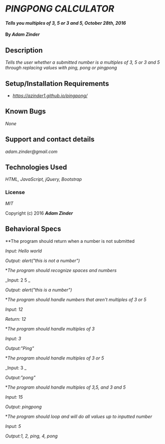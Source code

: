 # _PINGPONG CALCULATOR_

#### _Tells you multiples of 3, 5 or 3 and 5, October 28th, 2016_

#### By _**Adam Zinder**_

## Description

_Tells the user whether a submitted number is a multiples of 3, 5 or 3 and 5 through replacing values with ping, pong or pingpong_

## Setup/Installation Requirements

* _https://azinder1.github.io/pingpong/_

## Known Bugs

_None_

## Support and contact details

_adam.zinder@gmail.com_

## Technologies Used

_HTML, JavaScript, jQuery, Bootstrap_

### License

*MIT*

Copyright (c) 2016 **_Adam Zinder_**

## Behavioral Specs

**The program should return when a number is not submitted

  _Input: Hello world_

  _Output: alert("this is not a number")_

**The program should recognize spaces and numbers*  

  _Input: 2 5 _

  _Output: alert("this is a number")_

**The program should handle numbers that aren't multiples of 3 or 5*

  _Input: 12_

  _Return: 12_

**The program should handle multiples of 3*

_Input: 3_

_Output:"Ping"_

**The program should handle multiples of 3 or 5*

_Input: 3 _

_Output:"pong"_

**The program should handle multiples of 3,5, and 3 and 5*

_Input: 15_

_Output: pingpong_

**The program should loop and will do all values up to inputted number*

_Input: 5_

_Output:1, 2, ping, 4, pong_
